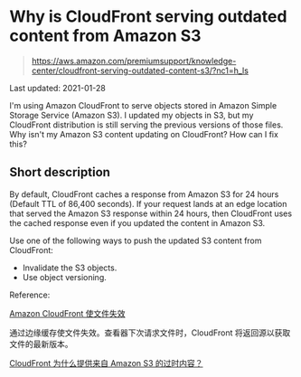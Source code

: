# Why is CloudFront serving outdated content from Amazon S3

> https://aws.amazon.com/premiumsupport/knowledge-center/cloudfront-serving-outdated-content-s3/?nc1=h_ls

Last updated: 2021-01-28

I'm using Amazon CloudFront to serve objects stored in Amazon Simple Storage Service (Amazon S3). I updated my objects in S3, but my CloudFront distribution is still serving the previous versions of those files. Why isn't my Amazon S3 content updating on CloudFront? How can I fix this?

## Short description

By default, CloudFront caches a response from Amazon S3 for 24 hours (Default TTL of 86,400 seconds). If your request lands at an edge location that served the Amazon S3 response within 24 hours, then CloudFront uses the cached response even if you updated the content in Amazon S3.

Use one of the following ways to push the updated S3 content from CloudFront:

- Invalidate the S3 objects.
- Use object versioning.


Reference:

[Amazon CloudFront 使文件失效](https://docs.aws.amazon.com/zh_cn/AmazonCloudFront/latest/DeveloperGuide/Invalidation.html)

通过边缘缓存使文件失效。查看器下次请求文件时，CloudFront 将返回源以获取文件的最新版本。


[CloudFront 为什么提供来自 Amazon S3 的过时内容？](https://aws.amazon.com/cn/premiumsupport/knowledge-center/cloudfront-serving-outdated-content-s3/)


